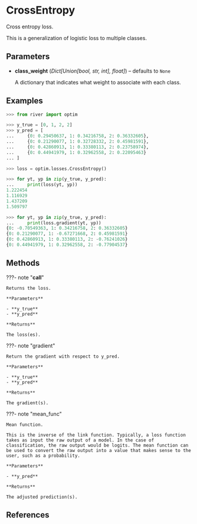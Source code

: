 # CrossEntropy

Cross entropy loss.

This is a generalization of logistic loss to multiple classes.

## Parameters

- **class_weight** (*Dict[Union[bool, str, int], float]*) – defaults to `None`

    A dictionary that indicates what weight to associate with each class.



## Examples

```python
>>> from river import optim

>>> y_true = [0, 1, 2, 2]
>>> y_pred = [
...     {0: 0.29450637, 1: 0.34216758, 2: 0.36332605},
...     {0: 0.21290077, 1: 0.32728332, 2: 0.45981591},
...     {0: 0.42860913, 1: 0.33380113, 2: 0.23758974},
...     {0: 0.44941979, 1: 0.32962558, 2: 0.22095463}
... ]

>>> loss = optim.losses.CrossEntropy()

>>> for yt, yp in zip(y_true, y_pred):
...     print(loss(yt, yp))
1.222454
1.116929
1.437209
1.509797

>>> for yt, yp in zip(y_true, y_pred):
...     print(loss.gradient(yt, yp))
{0: -0.70549363, 1: 0.34216758, 2: 0.36332605}
{0: 0.21290077, 1: -0.67271668, 2: 0.45981591}
{0: 0.42860913, 1: 0.33380113, 2: -0.76241026}
{0: 0.44941979, 1: 0.32962558, 2: -0.77904537}
```

## Methods

???- note "__call__"

    Returns the loss.

    **Parameters**

    - **y_true**    
    - **y_pred**    
    
    **Returns**

    The loss(es).
    
???- note "gradient"

    Return the gradient with respect to y_pred.

    **Parameters**

    - **y_true**    
    - **y_pred**    
    
    **Returns**

    The gradient(s).
    
???- note "mean_func"

    Mean function.

    This is the inverse of the link function. Typically, a loss function takes as input the raw output of a model. In the case of classification, the raw output would be logits. The mean function can be used to convert the raw output into a value that makes sense to the user, such as a probability.

    **Parameters**

    - **y_pred**    
    
    **Returns**

    The adjusted prediction(s).
    
## References

[^1]: [What is Softmax regression and how is it related to Logistic regression?](https://github.com/rasbt/python-machine-learning-book/blob/master/faq/softmax_regression.md)

